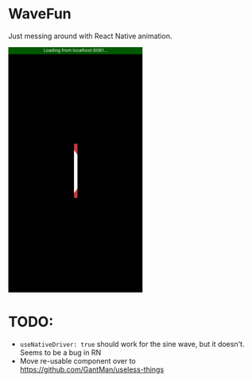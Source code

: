 # WaveFun
Just messing around with React Native animation.

![obligatory gif](./wave.gif)

# TODO:
* `useNativeDriver: true` should work for the sine wave, but it doesn't.  Seems to be a bug in RN
* Move re-usable component over to https://github.com/GantMan/useless-things
